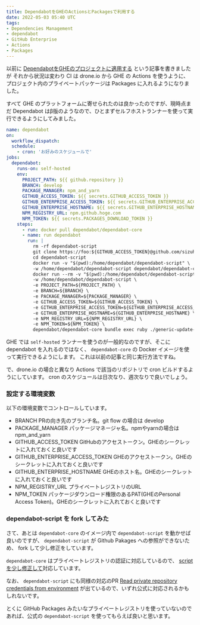 ```yaml
---
title: DependabotをGHEのActionsとPackagesで利用する
date: 2022-05-03 05:40 UTC
tags: 
- Dependencies Management
- dependabot
- GitHub Enterprise
- Actions
- Packages
---
```


以前に [DependabotをGHEのプロジェクトに適用する](/2020/02/15/dependabot-with-ghe.html) という記事を書きましたが
それから状況は変わり CI は drone.io から GHE の Actions を使うように、プロジェクト内のプライベートパッケージは Packages に入れるようになりました。

すべて GHE のプラットフォームに寄せられたのは良かったのですが、現時点まだ Dependabot はβ版のようなので、ひとまずセルフホストランナーを使って実行できるようにしてみました。

```yaml
name: dependabot
on:
  workflow_dispatch:
  schedule:
    - cron: 'お好みのスケジュールで'
jobs:
  dependabot:
    runs-on: self-hosted
    env:
      PROJECT_PATH: ${{ github.repository }}
      BRANCH: develop
      PACKAGE_MANAGER: npm_and_yarn
      GITHUB_ACCESS_TOKEN: ${{ secrets.GITHUB_ACCESS_TOKEN }}
      GITHUB_ENTERPRISE_ACCESS_TOKEN: ${{ secrets.GITHUB_ENTERPRISE_ACCESS_TOKEN }}
      GITHUB_ENTERPRISE_HOSTNAME: ${{ secrets.GITHUB_ENTERPRISE_HOSTNAME }}
      NPM_REGISTRY_URL: npm.github.hoge.com
      NPM_TOKEN: ${{ secrets.PACKAGES_DOWNLOAD_TOKEN }}
    steps:
      - run: docker pull dependabot/dependabot-core
      - name: run dependabot
        run: |
          rm -rf dependabot-script
          git clone https://foo:${GITHUB_ACCESS_TOKEN}@github.com/sizuhiko/dependabot-script.git
          cd dependabot-script
          docker run -v "$(pwd):/home/dependabot/dependabot-script" \
          -w /home/dependabot/dependabot-script dependabot/dependabot-core bundle install -j 3 --path vendor
          docker run --rm -v "$(pwd):/home/dependabot/dependabot-script" \
          -w /home/dependabot/dependabot-script \
          -e PROJECT_PATH=${PROJECT_PATH} \
          -e BRANCH=${BRANCH} \
          -e PACKAGE_MANAGER=${PACKAGE_MANAGER} \
          -e GITHUB_ACCESS_TOKEN=${GITHUB_ACCESS_TOKEN} \
          -e GITHUB_ENTERPRISE_ACCESS_TOKEN=${GITHUB_ENTERPRISE_ACCESS_TOKEN} \
          -e GITHUB_ENTERPRISE_HOSTNAME=${GITHUB_ENTERPRISE_HOSTNAME} \
          -e NPM_REGISTRY_URL=${NPM_REGISTRY_URL} \
          -e NPM_TOKEN=${NPM_TOKEN} \
          dependabot/dependabot-core bundle exec ruby ./generic-update-script.rb
```

GHE では `self-hosted` ランナーを使うのが一般的なのですが、そこに dependabot を入れるのではなく、 `dependabot-core` の Docker イメージを使って実行できるようにします。
これは以前の記事と同じ実行方法ですね。

で、drone.io の場合と異なり Actions で該当のリポジトリで cron ビルドするようにしています。
cron のスケジュールは日次なり、週次なりで良いでしょう。

### 設定する環境変数

以下の環境変数でコントロールしています。

- BRANCH PRの向き先のブランチ名。git flow の場合は develop
- PACKAGE_MANAGER パッケージマネージャ名。npmやyarnの場合は npm_and_yarn
- GITHUB_ACCESS_TOKEN GitHubのアクセストークン。GHEのシークレットに入れておくと良いです
- GITHUB_ENTERPRISE_ACCESS_TOKEN GHEのアクセストークン。GHEのシークレットに入れておくと良いです
- GITHUB_ENTERPRISE_HOSTNAME GHEのホスト名。GHEのシークレットに入れておくと良いです
- NPM_REGISTRY_URL プライベートレジストリのURL
- NPM_TOKEN パッケージダウンロード権限のあるPAT(GHEのPersonal Access Token)。GHEのシークレットに入れておくと良いです

### dependabot-script を fork してみた

さて、あとは `dependabot-core` のイメージ内で `dependabot-script` を動かせば良いのですが、 `dependabot-script` が Github Pakages への参照ができないため、 fork して少し修正をしています。

`dependabot-core` はプライベートレジストリの認証に対応しているので、 [scriptを少し修正して](https://github.com/sizuhiko/dependabot-script/commit/ac81dc8bbeb6538344c73a28795f8c4513d1a818)対応しています。

なお、 `dependabot-script` にも同様の対応のPR [Read private repository credentials from environment](https://github.com/dependabot/dependabot-script/pull/632/files) が出ているので、いずれ公式に対応されるかもしれないです。

とくに GitHub Packages みたいなプライベートレジストリを使っていないのであれば、公式の `dependabot-script` を使ってもらえば良いと思います。
